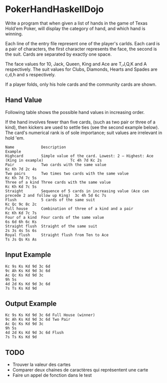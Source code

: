 # PokerHandHaskellDojo

Write a program that when given a list of hands in the game of Texas Hold'em Poker, will display the category of hand, and which hand is winning.

Each line of the entry file represent one of the player's carlds. Each card is a pair of characters, the first character represents the face, the second is the suit. Cards are separated by exactly one space.

The face values for 10, Jack, Queen, King and Ace are T,J,Q,K and A respectively.
The suit values for Clubs, Diamonds, Hearts and Spades are c,d,h and s respectively.

If a player folds, only his hole cards and the community cards are shown.

## Hand Value

Following table shows the possible hand values in increasing order.

If the hand involves fewer than five cards, (such as two pair or three of a kind), then kickers are used to settle ties (see the second example below). The card's numerical rank is of sole importance; suit values are irrelevant in hold 'em.

    Name            Description                                                                     Example
    Highcard        Simple value of the card. Lowest: 2 – Highest: Ace (King in example)            Tc 4h 7d Kc 2s
    Pair            Two cards with the same value                                                   Kc Kh 7d 2c 4s
    Two pairs       Two times two cards with the same value                                         Kc Kh 7d 7c 5s
    Three of a kind Three cards with the same value                                                 Kc Kh Kd 7c 5s
    Straight        Sequence of 5 cards in increasing value (Ace can precede 2 and follow up King)  3c 4h 5d 6c 7s
    Flush           5 cards of the same suit                                                        Kc Qc 9c 8c 2c
    Full house      Combination of three of a kind and a pair                                       Kc Kh Kd 7c 7s
    Four of a kind  Four cards of the same value                                                    6s 6d 6h 6c Ks
    Straight flush  Straight of the same suit                                                       2s 3s 4s 5s 6s
    Royal flush     Straight flush from Ten to Ace                                                  Ts Js Qs Ks As

## Input Example

    Kc 9s Ks Kd 9d 3c 6d
    9c Ah Ks Kd 9d 3c 6d
    Ac Qc Ks Kd 9d 3c
    9h 5s
    4d 2d Ks Kd 9d 3c 6d
    7s Ts Ks Kd 9d


## Output Example

    Kc 9s Ks Kd 9d 3c 6d Full House (winner)
    9c Ah Ks Kd 9d 3c 6d Two Pair
    Ac Qc Ks Kd 9d 3c
    9h 5s
    4d 2d Ks Kd 9d 3c 6d Flush
    7s Ts Ks Kd 9d

## TODO
- Trouver la valeur des cartes
- Comparer deux chaines de caractères qui représentent une carte
- Faire un appel de fonction dans le test
